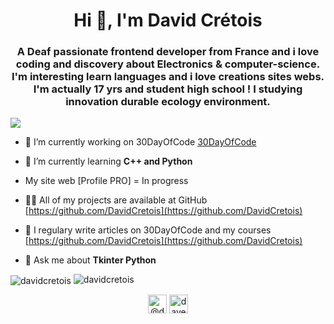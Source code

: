 <h1 align="center">Hi 👋, I'm David Crétois</h1>
<h3 align="center">A Deaf passionate frontend developer from France and i love coding and discovery about Electronics & computer-science. I'm interesting learn languages and i love creations sites webs. I'm actually 17 yrs and student high school ! I studying innovation durable ecology environment.</h3>

<p align="left"> <img src="https://img.shields.io/twitter/follow/Laarsjan?label=Twitter&logo=twitter&style=for-the-badge" <img src="https://img.shields.io/reddit/subreddit-subscribers/Flutter?label=reddit&logo=reddit&style=for-the-badge" </p>

- 🔭 I’m currently working on 30DayOfCode [30DayOfCode](https://github.com/DavidCretois/30dayofCode1)

- 🌱 I’m currently learning **C++ and Python**

- My site web [Profile PRO] = In progress 

- 👨‍💻 All of my projects are available at GitHub [https://github.com/DavidCretois](https://github.com/DavidCretois)

- 📝 I regulary write articles on 30DayOfCode and my courses [https://github.com/DavidCretois](https://github.com/DavidCretois)

- 💬 Ask me about **Tkinter Python**

<img align="center" src="https://github-readme-stats.vercel.app/api?username=davidcretois&theme=dark&show_icons=true" alt="davidcretois" />
<img aligne="left" src="https://github-readme-stats.vercel.app/api/top-langs/?username=davidcretois&layout=compact&theme=dark" alt="davidcretois"/>

<p align="center">
<a href="https://twitter.com/@Laarsjan" target="blank"><img align="center" src="https://cdn.jsdelivr.net/npm/simple-icons@3.0.1/icons/twitter.svg" alt="@davidcretois" height="30" width="30" /></a>
<a href="https://instagram.com/dave.developer" target="blank"><img align="center" src="https://cdn.jsdelivr.net/npm/simple-icons@3.0.1/icons/instagram.svg" alt="dave.developer" height="30" width="30" /></a>
</p>
